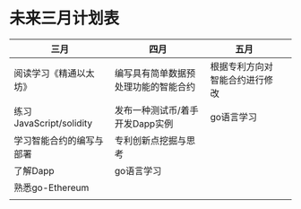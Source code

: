 # 未来三月计划表

| 三月                     | 四月                                 | 五月                           |      |
| ------------------------ | ------------------------------------ | ------------------------------ | ---- |
| 阅读学习《精通以太坊》   | 编写具有简单数据预处理功能的智能合约 | 根据专利方向对智能合约进行修改 |      |
| 练习JavaScript/solidity  | 发布一种测试币/着手开发Dapp实例      | go语言学习                     |      |
| 学习智能合约的编写与部署 | 专利创新点挖掘与思考                 |                                |      |
| 了解Dapp                 | go语言学习                           |                                |      |
| 熟悉go-Ethereum          |                                      |                                |      |
|                          |                                      |                                |      |



